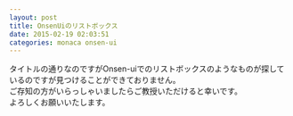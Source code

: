 ```yaml
---
layout: post
title: OnsenUiのリストボックス
date: 2015-02-19 02:03:51
categories: monaca onsen-ui
---
```

<!-- {% raw %} -->
<p>タイトルの通りなのですがOnsen-uiでのリストボックスのようなものが探しているのですが見つけることができておりません。<br>
ご存知の方がいらっしゃいましたらご教授いただけると幸いです。<br>
よろしくお願いいたします。</p>
<!-- {% endraw %} -->
